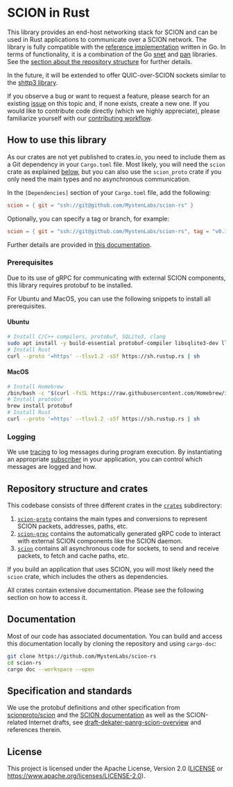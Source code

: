 # SCION in Rust

This library provides an end-host networking stack for SCION and can be used in Rust applications to communicate over a
SCION network. The library is fully compatible with the [reference implementation](https://github.com/scionproto/scion)
written in Go. In terms of functionality, it is a combination of the Go
[snet](https://pkg.go.dev/github.com/scionproto/scion/pkg/snet) and
[pan](https://pkg.go.dev/github.com/netsec-ethz/scion-apps/pkg/pan) libraries. See the [section about the repository
structure](#repository-structure-and-crates) for further details.

In the future, it will be extended to offer QUIC-over-SCION sockets similar to the
[shttp3 library](https://pkg.go.dev/github.com/netsec-ethz/scion-apps/pkg/shttp3).

If you observe a bug or want to request a feature, please search for an existing [issue](https://github.com/MystenLabs/scion-rs/issues)
on this topic and, if none exists, create a new one. If you would like to contribute code directly (which we highly
appreciate), please familiarize yourself with our [contributing workflow](./CONTRIBUTING.md).

## How to use this library

As our crates are not yet published to crates.io, you need to include them as a Git dependency in your `Cargo.toml`
file. Most likely, you will need the `scion` crate as explained [below](#repository-structure-and-crates), but you can
also use the `scion_proto` crate if you only need the main types and no asynchronous communication.

In the `[Dependencies]` section of your `Cargo.toml` file, add the following:

```toml
scion = { git = "ssh://git@github.com/MystenLabs/scion-rs" }
```

Optionally, you can specify a tag or branch, for example:

```toml
scion = { git = "ssh://git@github.com/MystenLabs/scion-rs", tag = "v0.1.0" }
```

Further details are provided in
[this documentation](https://doc.rust-lang.org/cargo/reference/specifying-dependencies.html#specifying-dependencies-from-git-repositories).

### Prerequisites

Due to its use of gRPC for communicating with external SCION components, this library requires protobuf to be installed.

For Ubuntu and MacOS, you can use the following snippets to install all prerequisites.

#### Ubuntu

```sh
# Install C/C++ compilers, protobuf, SQLite3, clang
sudo apt install -y build-essential protobuf-compiler libsqlite3-dev llvm-dev libclang-dev clang
# Install Rust
curl --proto '=https' --tlsv1.2 -sSf https://sh.rustup.rs | sh
```

#### MacOS

```sh
# Install Homebrew
/bin/bash -c "$(curl -fsSL https://raw.githubusercontent.com/Homebrew/install/HEAD/install.sh)"
# Install protobuf
brew install protobuf
# Install Rust
curl --proto '=https' --tlsv1.2 -sSf https://sh.rustup.rs | sh
```

### Logging

We use [tracing](https://github.com/tokio-rs/tracing) to log messages during program execution. By instantiating an
appropriate [subscriber](https://docs.rs/tracing-subscriber/latest/tracing_subscriber/) in your application, you can
control which messages are logged and how.

## Repository structure and crates

This codebase consists of three different crates in the [`crates`](./crates) subdirectory:

1. [`scion-proto`](./crates/scion-proto/) contains the main types and conversions to represent SCION packets, addresses,
   paths, etc.
1. [`scion-grpc`](./crates/scion-grpc/) contains the automatically generated gRPC code to interact with external SCION
   components like the SCION daemon.
1. [`scion`](./crates/scion/) contains all asynchronous code for sockets, to send and receive packets, to fetch and
   cache paths, etc.

If you build an application that uses SCION, you will most likely need the `scion` crate, which includes the others as
dependencies.

All crates contain extensive documentation. Please see the following section on how to access it.

## Documentation

Most of our code has associated documentation. You can build and access this documentation locally by cloning the
repository and using `cargo-doc`:

```sh
git clone https://github.com/MystenLabs/scion-rs
cd scion-rs
cargo doc --workspace --open
```

## Specification and standards

We use the protobuf definitions and other specification from [scionproto/scion](https://github.com/scionproto/scion) and
the [SCION documentation](https://docs.scion.org) as well as the SCION-related Internet drafts, see
[draft-dekater-panrg-scion-overview](https://datatracker.ietf.org/doc/draft-dekater-panrg-scion-overview/) and
references therein.

## License

This project is licensed under the Apache License, Version 2.0 ([LICENSE](LICENSE) or
<https://www.apache.org/licenses/LICENSE-2.0>).
